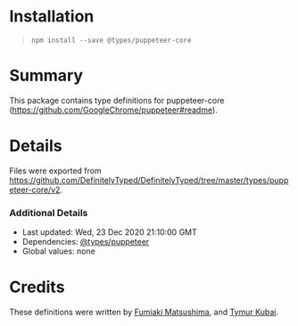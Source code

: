 # Installation
> `npm install --save @types/puppeteer-core`

# Summary
This package contains type definitions for puppeteer-core (https://github.com/GoogleChrome/puppeteer#readme).

# Details
Files were exported from https://github.com/DefinitelyTyped/DefinitelyTyped/tree/master/types/puppeteer-core/v2.

### Additional Details
 * Last updated: Wed, 23 Dec 2020 21:10:00 GMT
 * Dependencies: [@types/puppeteer](https://npmjs.com/package/@types/puppeteer)
 * Global values: none

# Credits
These definitions were written by [Fumiaki Matsushima](https://github.com/mtsmfm), and [Tymur Kubai](https://github.com/sirdir).
